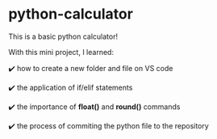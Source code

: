 # python-calculator
This is a basic python calculator!

With this mini project, I learned:

✔️ how to create a new folder and file on VS code

✔️ the application of if/elif statements

✔️ the importance of **float()** and **round()** commands

✔️ the process of commiting the python file to the repository

